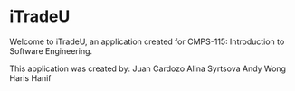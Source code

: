 # iTradeU

Welcome to iTradeU, an application created for CMPS-115: Introduction to Software Engineering.

This application was created by:
Juan Cardozo
Alina Syrtsova
Andy Wong
Haris Hanif


